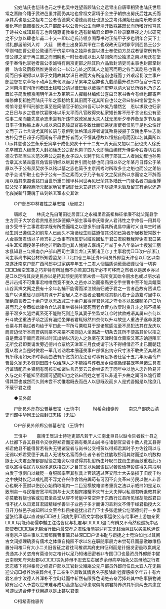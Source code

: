 <!-- { "loadSidebar": true } -->
　　公姓陆氏也恺讳也元之字也吴中姓望首顾陆公之远冑出自唐宰相贽也陆氏世居常之晋陵今籍于武进邑虽并而仍其地也曾祖文富壻于金生子朝宗出舅氏后姓其氏而承其系也是公之祖考二公者皆德秉义潜德而弗仕也迨公之考讳渊始仕而南乐教谕改奉化卒而诰赠奉政大夫户部郎中以公贵也公生而粹清开敏殊甚既长而所嗜好惟笃意于诗书众咸知其有志也尝随尊甫教奉化遇有新编奇文即手自钞录竆昼夜之力以研究之不少怠以肆也年甫二十又一即以毛氏诗领京闱荐书时正统甲子岁也明年合天下士试礼部居前列入对　大廷　赐进士出身第其甲在二也观政天官时冢宰则西昌王公少宰则句曲曹公爱公敦谨而于侪辈中待之独异也尝以进士奉使边方总戎者循常例有所馈公却之至于再三置之而罔睨也一时仕者咸以出入禁闼荣而公独求之南以毋氏在堂便于奉侍也掌铨者嘉公孝诚特有南京吏部之除其阶六品验封清吏司主事也封部掌封爵　诰命及荫叙然惟吏役难公一以公心处之因其人之能否而用之各当其剧易也曹务简而日多暇得以从事于文籍故其学识日进而大有所造诣也既而丁外艰起复改主事户部监督在京草场不动声色未旬浃而尽革累年之宿弊也九载绩最升秩郎中莅官于南京之河南清吏司所司者田土钱粮公清以律巳勤以莅事而吏弊以清大官长所器也乃岁乙酉长子简发解京闱明年进士及第第三人擢翰林编修公喜曰吾家书香今有继也即寄声编修俾复祖姓而陆氏千年之家枋始复其旧而不迷其所自也公之弟曰怡曰愉皆登名乡榜愉寻登甲科刑部主事至是简偕官于朝公曰吾可以休矣乃幡然乞　恩以求致也归家之日日与乡之耆彦饮宴歌咏以乐太平而凡官政得失私家短长畧不形于言议也公有至性事二亲而能先意承志未尝有所违忤致政家居太夫人犹无恙昕夕奉养备至岁节及诞日率子侄称觞上寿人咸以荣曰毘陵显官虽多致仕而归亲犹康徤者仅见于是也公性好文而于五七言诗尤其所长语与意俱到体格浑成评者谓其殆将骎骎于汉魏也平生志尚古朴见世日趋于巧而间有不趋世好者而又不恒其德故以恒拙自号而因以名其藁所以□示其意也公生永乐壬寅卒于成化癸亥十干十二支一周天而又加以二纪也夫人徐氏先卒赠宜人继萧夫人封如徐氏公之配也男子四人长即简由编修升侍讲今右春坊右谕德次节郡庠生次范次筹公之嗣也女子四人长聘于陆次聘于邵其二人者尚幼穉也孙男含章其次某森露豆角皆将明经以继其世引而勿替也简归将以卒之年某月日葬公于某原以予于公有夙契求予以铭以墓之志也简予主京闱考时所取多士之魁也而公之弟怡亦予会试所取士也予于公有一面之素而又于乃子有斯文之契此所以序而铭之不辞而用以贻其来裔也铭曰当世所重曰惟甲科间世再见巳荣其多陆氏一门登名者四圭组蝉联父兄子弟揆厥所元起家地官甫冠即仕未艾遽还才不尽施泽未徧及留其有余以还造化峩峩新阡藏魄于兹刻铭玄室永矣其诒 

　　○户部郎中林君性之墓志铭（唐顺之） 

　　唐顺之 
　　林氏之先自莆田徙居晋江之永福里君高祖梅征孝廉不就父嶤县学生方贡于大学会君贵推恩封承德郎户部主事母李氏赠安人君讳性之字帅吾一用其号自少受书于主事君君学既有所受而精之以思多所自得其所说易中庸时义自庠生时诸经生则已遵信之如前辈人已而久不第诸经生则益遵信其说如已第者所居教授常数十人佥事萧君请以子师宾礼之佥事有所属吏以赃败因私于君曰君脱我我厚谢君君曰某书生耳知师授弟子经他非所敢闻也其人愧谢去嘉靖元年举于乡八年举进士授浙江丽水县知县三年擢南京户部山西司主事监龙江天策诸卫仓丁主事君忧□□改户部浙江司主事尚书梁公材所知委监龙□□北口仓三年迁贵州司员外郎监天津仓以□乞以南京遂迁南京户部广西司郎中过家病卒年五十二君人悃愊质讷葸葸细谨世俗一切钩□□□凿空笼罩之巧非特有所耻而不亦若其□有所必不可移而之然者以是居乡亦以是□以足待其良吏民亦以是待其顽吏民所至未尝一有所变其始令丽水也或以丽水岩邑非击搏不可集事君唯唯然竟不变久之邑亦以治而豪黠吏空手坐曹中至不能具饘糜山谷素捍文网之民有十余年名捕不能得而涕泣顿首归诚于君之一言者邑故有窑课后窑户以课重徙尽则均其课于并窑居人之不窑者至君疏除其额凡若于会造籍时里中以窜绝自言者三十余户吏以无故减三十余户且得罪君竟减之守令本以盈课额多户口功最而君之令葢如此律令仓法最重坐者往往累死而老仓曹方收粟时贪升斗之贿不择美恶干湿岁久浥烂辄系死不能赔死则连系其妻子坐监龙江仓时款款戒语其属曰奈何以升斗故坐重法乎顷之适有浥烂坐罪者君辄愀然曰奈何以升斗故坐人重法乎遂命发数仓粟与其浥烂者均给于军曰此一军所亏粟粒耳于是诸属感泣至不忍犯法其在龙庆以商贾边储所本商贾病则粟不来粟不来则边人坐困故一切条去其所不便高其价以招之自是粟溢于廪而君得以时其出纳以济边人之急至在天津时值仓粟空又寒冻饷道阻军无所食君即奏请发旁近德州仓粟给天津军三月食或谓于法不得相借君不止巳而朝廷竟从君议当是时微君一军几讻讻君本细谨畏事户部慎出纳守尺寸法不敢失至其越法有所移用如天津时事而曲法有所宽贷如龙江仓时事有足多者仕宦十五六年历县令户曹最久家无多赀割田四十以给族人之不能婚与葬者居乡缩缩循谨甚既卒邑诸生具君行谊请祀君乡贤祠有司核实如诸生言君娶云云余尝识君于同年中以他人忠诈险易非久与之处不能知至君固可望而知也之铭曰百姓之誉可以非道干乡曲之闻可以诡行葢得其暂也或然而久则未尝不忒惟君既去而邑人以思既没而乡人是式吾据是以铭庶几不蔽乎君之德 

　　◆员外郎 

　　户部员外郎郑公普墓志铭（王慎中） 
　　柯希斋维骐传 
　　南京户部陜西清吏司郎中华冈王公嘉封□志铭（无竑） 

　　○户部员外郎郑公普墓志铭（王慎中） 

　　王慎中 
　　嘉靖壬辰进士待铨吏部凡若干人江南北巨县以缺令告者数十县之人仕都下各其县择令交欲得郑君而无锡有秦凤山尚书与诸朝官显者十数人竟其县得郑君他县不能得皆若有失无锡诸显者与尚书公交相贺以得郑君其时予方佐铨司以与无锡以郑君受德于其县人无锡故名富而多仕者令者往往朘取殄用其财而逆以机数构嫉士大夫君至按都鄙赋役之籍资以诹访得其礼俗所由坏叹曰兹邑生迫而敛重若此乃谬以富得名民方以偷侈遨佚招四方之目其奚以免因语民以奢败俭存设陈得失禁戒明白发于惇恻自以裁贬一身服御率至其张具上官馆遇过客交际士大夫举损于旧度丰约之中使财仅足以成礼而不浮尤吝兴作舍馆舟舆苟有可因不妄变革曰劳民以悦人非吾心也既不匮财以伤民心始稍取境内一二巨室横放难谕者重寘之法以示威曰如是足以致刑矣一与民相安宽平暇则与士大夫相宾接驩不失节士大夫惮以私溷君听退敕其家亦莫敢有挠也客或见君坐县堂从容不苛庭中常空异于东西行过县所见怪胡能然君曰惟不扰人以日累耳君固精经学善举子业邑子多才而讲习乖刺文不傅于经君指授大义日开刀益邑子咸知所以文至今科目接迹犹出君门下士多张运使公恺清德纯行一乡耆望张给事选以直谏废□□进士问病免家□吾文学君敬事运使公与给事进士游加亲贡□□□羽能诗老儒李黼工注诂皆优与礼君与□□□□温而有辨又不苟然也巡抚中丞部使者□□□廉无锡治行畿内最交荐之君性活简寡迎将又无钱治芭苴以买进秩满仅得南京户部主事以去留都民曹事简君益深□□户读书耻与嬛捷之士竞泊如也以其间古文词据理确质有儒术之体重自掩匿不求以名在职随事展力未尝苟且而恶皦皦维杨置分司榷□有大小二关旧皆征之君往司榷谓其府史曰征利而是针细发密虽取赢胡足贵通其小关恣舟有莫谁何之榷计以足乃知诸细密者非专国□□也最资员外郎郎中擢云南府知府未赴郡以□□□丧免侍母不忍去左右居岁余母病卒始免父丧母勉之行君恋恋膝下竟得奉母之终君户部以其官封父殖庵公元户部员外郎母任氏太宜人在无锡迎父母□禄养治丧葬合礼于二亲生卒具致其情克名子服除赴铨骤感疾卒年五十有六君名普字汝德人外浑朴不立町畦而中斩然有限界色词绝去夸污择处其中临事酬物诚欵有足动人予尝叹世末难与成功高患招忌卑患取侮每谓君持养济其所禀两去其患宜可游世遇合伸于获用遽以是止甚以君恨 

　　○柯希斋维骐传 

